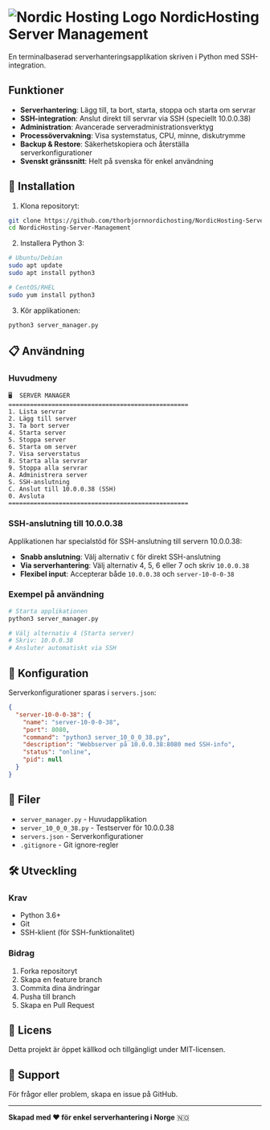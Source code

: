 # ![Nordic Hosting Logo](https://www.nordichosting.com/u/nordic-hosting-logo.png) NordicHosting Server Management

En terminalbaserad serverhanteringsapplikation skriven i Python med SSH-integration.

## Funktioner

- **Serverhantering**: Lägg till, ta bort, starta, stoppa och starta om servrar
- **SSH-integration**: Anslut direkt till servrar via SSH (speciellt 10.0.0.38)
- **Administration**: Avancerade serveradministrationsverktyg
- **Processövervakning**: Visa systemstatus, CPU, minne, diskutrymme
- **Backup & Restore**: Säkerhetskopiera och återställa serverkonfigurationer
- **Svenskt gränssnitt**: Helt på svenska för enkel användning

## 🚀 Installation

1. Klona repositoryt:
```bash
git clone https://github.com/thorbjornnordichosting/NordicHosting-Server-Management.git
cd NordicHosting-Server-Management
```

2. Installera Python 3:
```bash
# Ubuntu/Debian
sudo apt update
sudo apt install python3

# CentOS/RHEL
sudo yum install python3
```

3. Kör applikationen:
```bash
python3 server_manager.py
```

## 📋 Användning

### Huvudmeny
```
🖥️  SERVER MANAGER
==================================================
1. Lista servrar
2. Lägg till server
3. Ta bort server
4. Starta server
5. Stoppa server
6. Starta om server
7. Visa serverstatus
8. Starta alla servrar
9. Stoppa alla servrar
A. Administrera server
S. SSH-anslutning
C. Anslut till 10.0.0.38 (SSH)
0. Avsluta
==================================================
```

### SSH-anslutning till 10.0.0.38

Applikationen har specialstöd för SSH-anslutning till servern 10.0.0.38:

- **Snabb anslutning**: Välj alternativ `C` för direkt SSH-anslutning
- **Via serverhantering**: Välj alternativ 4, 5, 6 eller 7 och skriv `10.0.0.38`
- **Flexibel input**: Accepterar både `10.0.0.38` och `server-10-0-0-38`

### Exempel på användning

```bash
# Starta applikationen
python3 server_manager.py

# Välj alternativ 4 (Starta server)
# Skriv: 10.0.0.38
# Ansluter automatiskt via SSH
```

## 🔧 Konfiguration

Serverkonfigurationer sparas i `servers.json`:

```json
{
  "server-10-0-0-38": {
    "name": "server-10-0-0-38",
    "port": 8080,
    "command": "python3 server_10_0_0_38.py",
    "description": "Webbserver på 10.0.0.38:8080 med SSH-info",
    "status": "online",
    "pid": null
  }
}
```

## 📁 Filer

- `server_manager.py` - Huvudapplikation
- `server_10_0_0_38.py` - Testserver för 10.0.0.38
- `servers.json` - Serverkonfigurationer
- `.gitignore` - Git ignore-regler

## 🛠️ Utveckling

### Krav
- Python 3.6+
- Git
- SSH-klient (för SSH-funktionalitet)

### Bidrag
1. Forka repositoryt
2. Skapa en feature branch
3. Commita dina ändringar
4. Pusha till branch
5. Skapa en Pull Request

## 📝 Licens

Detta projekt är öppet källkod och tillgängligt under MIT-licensen.

## 🤝 Support

För frågor eller problem, skapa en issue på GitHub.

---

**Skapad med ❤️ för enkel serverhantering i Norge** 🇳🇴
